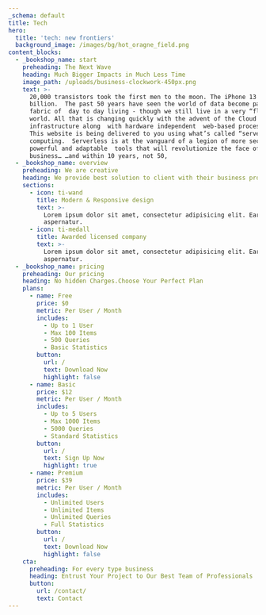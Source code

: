 ```yaml
---
_schema: default
title: Tech
hero:
  title: 'tech: new frontiers'
  background_image: /images/bg/hot_oragne_field.png
content_blocks:
  - _bookshop_name: start
    preheading: The Next Wave
    heading: Much Bigger Impacts in Much Less Time
    image_path: /uploads/business-clockwork-450px.png
    text: >-
      20,000 transistors took the first men to the moon. The iPhone 13 has 15
      billion.  The past 50 years have seen the world of data become part of the
      fabric of  day to day living - though we still live in a very “flat”
      world. All that is changing quickly with the advent of the Cloud
      infrastructure along  with hardware independent  web-based processing. 
      This website is being delivered to you using what’s called “serverless”
      computing.  Serverless is at the vanguard of a legion of more secure,
      powerful and adaptable  tools that will revolutionize the face of
      business… …and within 10 years, not 50,
  - _bookshop_name: overview
    preheading: We are creative
    heading: We provide best solution to client with their business problem
    sections:
      - icon: ti-wand
        title: Modern & Responsive design
        text: >-
          Lorem ipsum dolor sit amet, consectetur adipisicing elit. Earum,
          aspernatur.
      - icon: ti-medall
        title: Awarded licensed company
        text: >-
          Lorem ipsum dolor sit amet, consectetur adipisicing elit. Earum,
          aspernatur.
  - _bookshop_name: pricing
    preheading: Our pricing
    heading: No hidden Charges.Choose Your Perfect Plan
    plans:
      - name: Free
        price: $0
        metric: Per User / Month
        includes:
          - Up to 1 User
          - Max 100 Items
          - 500 Queries
          - Basic Statistics
        button:
          url: /
          text: Download Now
          highlight: false
      - name: Basic
        price: $12
        metric: Per User / Month
        includes:
          - Up to 5 Users
          - Max 1000 Items
          - 5000 Queries
          - Standard Statistics
        button:
          url: /
          text: Sign Up Now
          highlight: true
      - name: Premium
        price: $39
        metric: Per User / Month
        includes:
          - Unlimited Users
          - Unlimited Items
          - Unlimited Queries
          - Full Statistics
        button:
          url: /
          text: Download Now
          highlight: false
    cta:
      preheading: For every type business
      heading: Entrust Your Project to Our Best Team of Professionals
      button:
        url: /contact/
        text: Contact
---
```


